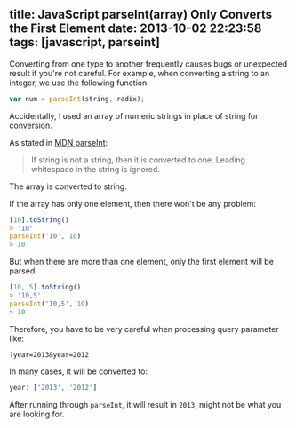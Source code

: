 title: JavaScript parseInt(array) Only Converts the First Element
date: 2013-10-02 22:23:58
tags: [javascript, parseint]
---

Converting from one type to another frequently causes bugs or unexpected result if you're not careful. For example, when converting a string to an integer, we use the following function:

```javascript
var num = parseInt(string, radix);
```

Accidentally, I used an array of numeric strings in place of string for conversion.

As stated in [MDN parseInt][parseInt]:

> If string is not a string, then it is converted to one. Leading whitespace in the string is ignored.

The array is converted to string.

If the array has only one element, then there won't be any problem:

```javascript
[10].toString()
> '10'
parseInt('10', 10)
> 10
```

But when there are more than one element, only the first element will be parsed:

```javascript
[10, 5].toString()
> '10,5'
parseInt('10,5', 10)
> 10
```

Therefore, you have to be very careful when processing query parameter like:

```
?year=2013&year=2012
```

In many cases, it will be converted to:

```javascript
year: ['2013', '2012']
```

After running through `parseInt`, it will result in `2013`, might not be what you are looking for.

[parseInt]: https://developer.mozilla.org/en-US/docs/Web/JavaScript/Reference/Global_Objects/parseInt
